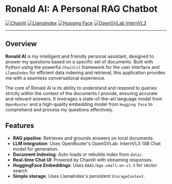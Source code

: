 # Ronald AI: A Personal RAG Chatbot 

[![Chainlit](https://img.shields.io/badge/Made%20with-Chainlit-blue.svg)](https://chainlit.io)
[![LlamaIndex](https://img.shields.io/badge/Powered%20by-LlamaIndex-green.svg)](https://www.llamaindex.ai/)
[![Hugging Face](https://img.shields.io/badge/%F0%9F%A4%97-Hugging%20Face-yellow.svg)](https://huggingface.co/)
[![OpenGVLab InternVL3](https://img.shields.io/badge/LLM%20via-OpenRouter-purple.svg)](https://openrouter.ai/opengvlab/internvl3-14b:free)

---

## Overview

**Ronald AI** is my intelligent and friendly personal assistant, designed to answer my questions based on a specific set of documents. Built with Python using the powerful `Chainlit` framework for the user interface and `LlamaIndex` for efficient data indexing and retrieval, this application provides me with a seamless conversational experience.

The core of Ronald AI is its ability to understand and respond to queries strictly within the context of the documents I provide, ensuring accurate and relevant answers. It leverages a state-of-the-art language model from `OpenRouter` and a high-quality embedding model from `Hugging Face` to comprehend and process my questions effectively.

## Features

-  **RAG pipeline**: Retrieves and grounds answers on local documents.
-  **LLM Integration**: Uses OpenRouter's OpenGVLab: InternVL3 14B Chat model for generation.
-  **Document Indexing**: Auto-loads or rebuilds index from `data/`.
-  **Real-time Chat UI**: Powered by Chainlit with streaming responses.
-  **HuggingFace Embeddings**: Uses `BAAI/bge-small-en-v1.5` for vector search.
- **Simple storage**: Uses LlamaIndex's persistent `StorageContext`.

